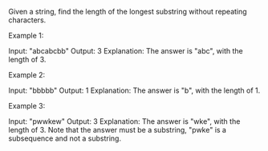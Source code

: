  Given a string, find the length of the longest substring without repeating characters. 
 
  
  Example 1: 
 
  
 Input: "abcabcbb"
 Output: 3 
 Explanation: The answer is "abc", with the length of 3. 
  
 
  
  Example 2: 
 
  
 Input: "bbbbb"
 Output: 1
 Explanation: The answer is "b", with the length of 1.
  
 
  
  Example 3: 
 
  
 Input: "pwwkew"
 Output: 3
 Explanation: The answer is "wke", with the length of 3. 
              Note that the answer must be a substring, "pwke" is a subsequence and not a substring.
  
  
  
  
 
